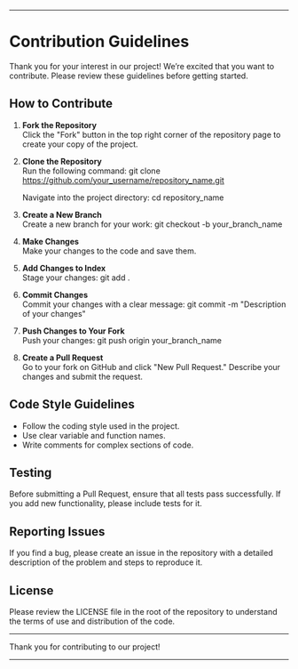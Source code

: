 

---

# Contribution Guidelines

Thank you for your interest in our project! We’re excited that you want to contribute. Please review these guidelines before getting started.

## How to Contribute

1. **Fork the Repository**  
   Click the "Fork" button in the top right corner of the repository page to create your copy of the project.

2. **Clone the Repository**  
   Run the following command:
      git clone https://github.com/your_username/repository_name.git
   
   Navigate into the project directory:
      cd repository_name
   

3. **Create a New Branch**  
   Create a new branch for your work:
      git checkout -b your_branch_name
   

4. **Make Changes**  
   Make your changes to the code and save them.

5. **Add Changes to Index**  
   Stage your changes:
      git add .
   

6. **Commit Changes**  
   Commit your changes with a clear message:
      git commit -m "Description of your changes"
   

7. **Push Changes to Your Fork**  
   Push your changes:
      git push origin your_branch_name
   

8. **Create a Pull Request**  
   Go to your fork on GitHub and click "New Pull Request." Describe your changes and submit the request.

## Code Style Guidelines

- Follow the coding style used in the project.
- Use clear variable and function names.
- Write comments for complex sections of code.

## Testing

Before submitting a Pull Request, ensure that all tests pass successfully. If you add new functionality, please include tests for it.

## Reporting Issues

If you find a bug, please create an issue in the repository with a detailed description of the problem and steps to reproduce it.

## License

Please review the LICENSE file in the root of the repository to understand the terms of use and distribution of the code.

---

Thank you for contributing to our project!

--- 
